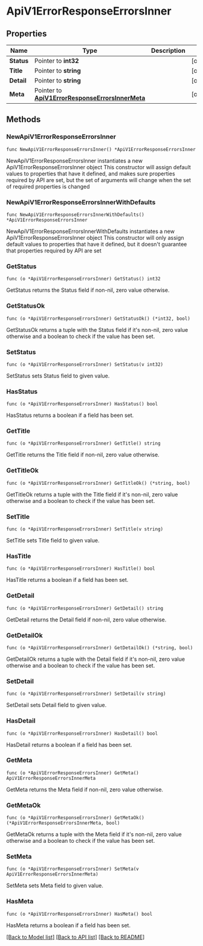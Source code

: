 # ApiV1ErrorResponseErrorsInner

## Properties

Name | Type | Description | Notes
------------ | ------------- | ------------- | -------------
**Status** | Pointer to **int32** |  | [optional] 
**Title** | Pointer to **string** |  | [optional] 
**Detail** | Pointer to **string** |  | [optional] 
**Meta** | Pointer to [**ApiV1ErrorResponseErrorsInnerMeta**](ApiV1ErrorResponseErrorsInnerMeta.md) |  | [optional] 

## Methods

### NewApiV1ErrorResponseErrorsInner

`func NewApiV1ErrorResponseErrorsInner() *ApiV1ErrorResponseErrorsInner`

NewApiV1ErrorResponseErrorsInner instantiates a new ApiV1ErrorResponseErrorsInner object
This constructor will assign default values to properties that have it defined,
and makes sure properties required by API are set, but the set of arguments
will change when the set of required properties is changed

### NewApiV1ErrorResponseErrorsInnerWithDefaults

`func NewApiV1ErrorResponseErrorsInnerWithDefaults() *ApiV1ErrorResponseErrorsInner`

NewApiV1ErrorResponseErrorsInnerWithDefaults instantiates a new ApiV1ErrorResponseErrorsInner object
This constructor will only assign default values to properties that have it defined,
but it doesn't guarantee that properties required by API are set

### GetStatus

`func (o *ApiV1ErrorResponseErrorsInner) GetStatus() int32`

GetStatus returns the Status field if non-nil, zero value otherwise.

### GetStatusOk

`func (o *ApiV1ErrorResponseErrorsInner) GetStatusOk() (*int32, bool)`

GetStatusOk returns a tuple with the Status field if it's non-nil, zero value otherwise
and a boolean to check if the value has been set.

### SetStatus

`func (o *ApiV1ErrorResponseErrorsInner) SetStatus(v int32)`

SetStatus sets Status field to given value.

### HasStatus

`func (o *ApiV1ErrorResponseErrorsInner) HasStatus() bool`

HasStatus returns a boolean if a field has been set.

### GetTitle

`func (o *ApiV1ErrorResponseErrorsInner) GetTitle() string`

GetTitle returns the Title field if non-nil, zero value otherwise.

### GetTitleOk

`func (o *ApiV1ErrorResponseErrorsInner) GetTitleOk() (*string, bool)`

GetTitleOk returns a tuple with the Title field if it's non-nil, zero value otherwise
and a boolean to check if the value has been set.

### SetTitle

`func (o *ApiV1ErrorResponseErrorsInner) SetTitle(v string)`

SetTitle sets Title field to given value.

### HasTitle

`func (o *ApiV1ErrorResponseErrorsInner) HasTitle() bool`

HasTitle returns a boolean if a field has been set.

### GetDetail

`func (o *ApiV1ErrorResponseErrorsInner) GetDetail() string`

GetDetail returns the Detail field if non-nil, zero value otherwise.

### GetDetailOk

`func (o *ApiV1ErrorResponseErrorsInner) GetDetailOk() (*string, bool)`

GetDetailOk returns a tuple with the Detail field if it's non-nil, zero value otherwise
and a boolean to check if the value has been set.

### SetDetail

`func (o *ApiV1ErrorResponseErrorsInner) SetDetail(v string)`

SetDetail sets Detail field to given value.

### HasDetail

`func (o *ApiV1ErrorResponseErrorsInner) HasDetail() bool`

HasDetail returns a boolean if a field has been set.

### GetMeta

`func (o *ApiV1ErrorResponseErrorsInner) GetMeta() ApiV1ErrorResponseErrorsInnerMeta`

GetMeta returns the Meta field if non-nil, zero value otherwise.

### GetMetaOk

`func (o *ApiV1ErrorResponseErrorsInner) GetMetaOk() (*ApiV1ErrorResponseErrorsInnerMeta, bool)`

GetMetaOk returns a tuple with the Meta field if it's non-nil, zero value otherwise
and a boolean to check if the value has been set.

### SetMeta

`func (o *ApiV1ErrorResponseErrorsInner) SetMeta(v ApiV1ErrorResponseErrorsInnerMeta)`

SetMeta sets Meta field to given value.

### HasMeta

`func (o *ApiV1ErrorResponseErrorsInner) HasMeta() bool`

HasMeta returns a boolean if a field has been set.


[[Back to Model list]](../README.md#documentation-for-models) [[Back to API list]](../README.md#documentation-for-api-endpoints) [[Back to README]](../README.md)


